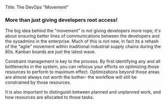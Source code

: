 Title: The DevOps "Movement"

### More than just giving developers root access!

The big idea behind the "movement" is not giving developers more rope; it's
about ensuring better lines of communications between the developers and
the sysadmins in the enterprise.  Much of this is not new, in fact its a
rehash of the "agile" movement within traditional industrial supply chains
during the 80s.  Kanban boards are just the latest wave.

Constraint management is key to the process.  By first identifying any and
all bottlenecks in the system, you can refocus your efforts on optimizing
those resources to perform to maximum effect.  Optimizations beyond those
areas are almost always not worth the bother- the workflow will still be
constrained by those resources.

It is also important to distinguish between planned and unplanned work,
and how resources are allocated to those tasks.
